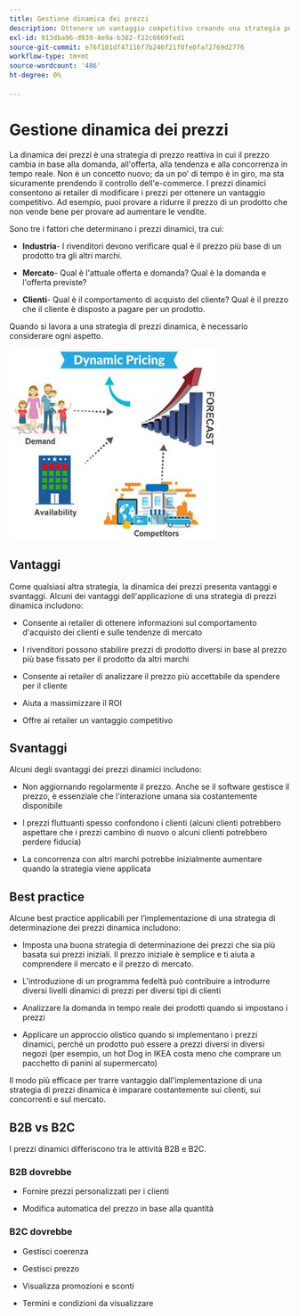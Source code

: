 ```yaml
---
title: Gestione dinamica dei prezzi
description: Ottenere un vantaggio competitivo creando una strategia per modificare dinamicamente i prezzi dei prodotti in base alle condizioni di mercato.
exl-id: 913dba96-d939-4e9a-b382-f22c6669fed1
source-git-commit: e76f101df47116f7b246f21f0fe0fa72769d2776
workflow-type: tm+mt
source-wordcount: '486'
ht-degree: 0%

---
```


# Gestione dinamica dei prezzi

La dinamica dei prezzi è una strategia di prezzo reattiva in cui il prezzo cambia in base alla domanda, all&#39;offerta, alla tendenza e alla concorrenza in tempo reale. Non è un concetto nuovo; da un po&#39; di tempo è in giro, ma sta sicuramente prendendo il controllo dell&#39;e-commerce. I prezzi dinamici consentono ai retailer di modificare i prezzi per ottenere un vantaggio competitivo. Ad esempio, puoi provare a ridurre il prezzo di un prodotto che non vende bene per provare ad aumentare le vendite.

Sono tre i fattori che determinano i prezzi dinamici, tra cui:

- **Industria**- I rivenditori devono verificare qual è il prezzo più base di un prodotto tra gli altri marchi.

- **Mercato**- Qual è l&#39;attuale offerta e domanda? Qual è la domanda e l&#39;offerta previste?

- **Clienti**- Qual è il comportamento di acquisto del cliente? Qual è il prezzo che il cliente è disposto a pagare per un prodotto.

Quando si lavora a una strategia di prezzi dinamica, è necessario considerare ogni aspetto.

![Diagramma di determinazione dinamica dei prezzi](../../assets/playbooks/dynamic-pricing-diagram.png)

## Vantaggi

Come qualsiasi altra strategia, la dinamica dei prezzi presenta vantaggi e svantaggi. Alcuni dei vantaggi dell&#39;applicazione di una strategia di prezzi dinamica includono:

- Consente ai retailer di ottenere informazioni sul comportamento d&#39;acquisto dei clienti e sulle tendenze di mercato

- I rivenditori possono stabilire prezzi di prodotto diversi in base al prezzo più base fissato per il prodotto da altri marchi

- Consente ai retailer di analizzare il prezzo più accettabile da spendere per il cliente

- Aiuta a massimizzare il ROI

- Offre ai retailer un vantaggio competitivo

## Svantaggi

Alcuni degli svantaggi dei prezzi dinamici includono:

- Non aggiornando regolarmente il prezzo. Anche se il software gestisce il prezzo, è essenziale che l&#39;interazione umana sia costantemente disponibile

- I prezzi fluttuanti spesso confondono i clienti (alcuni clienti potrebbero aspettare che i prezzi cambino di nuovo o alcuni clienti potrebbero perdere fiducia)

- La concorrenza con altri marchi potrebbe inizialmente aumentare quando la strategia viene applicata

## Best practice

Alcune best practice applicabili per l’implementazione di una strategia di determinazione dei prezzi dinamica includono:

- Imposta una buona strategia di determinazione dei prezzi che sia più basata sui prezzi iniziali. Il prezzo iniziale è semplice e ti aiuta a comprendere il mercato e il prezzo di mercato.

- L&#39;introduzione di un programma fedeltà può contribuire a introdurre diversi livelli dinamici di prezzi per diversi tipi di clienti

- Analizzare la domanda in tempo reale dei prodotti quando si impostano i prezzi

- Applicare un approccio olistico quando si implementano i prezzi dinamici, perché un prodotto può essere a prezzi diversi in diversi negozi (per esempio, un hot Dog in IKEA costa meno che comprare un pacchetto di panini al supermercato)

Il modo più efficace per trarre vantaggio dall&#39;implementazione di una strategia di prezzi dinamica è imparare costantemente sui clienti, sui concorrenti e sul mercato.

## B2B vs B2C

I prezzi dinamici differiscono tra le attività B2B e B2C.

### B2B dovrebbe

- Fornire prezzi personalizzati per i clienti

- Modifica automatica del prezzo in base alla quantità

### B2C dovrebbe

- Gestisci coerenza

- Gestisci prezzo

- Visualizza promozioni e sconti

- Termini e condizioni da visualizzare
